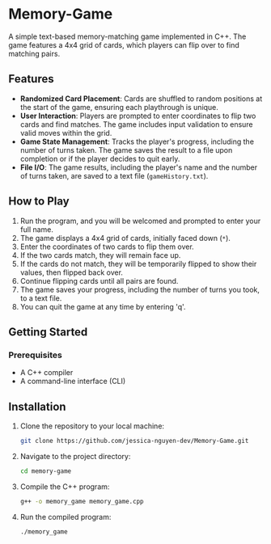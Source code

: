 # Memory-Game
A simple text-based memory-matching game implemented in C++. The game features a 4x4 grid of cards, which players can flip over to find matching pairs.

## Features

- **Randomized Card Placement**: Cards are shuffled to random positions at the start of the game, ensuring each playthrough is unique.
- **User Interaction**: Players are prompted to enter coordinates to flip two cards and find matches. The game includes input validation to ensure valid moves within the grid.
- **Game State Management**: Tracks the player's progress, including the number of turns taken. The game saves the result to a file upon completion or if the player decides to quit early.
- **File I/O**: The game results, including the player's name and the number of turns taken, are saved to a text file (`gameHistory.txt`).

## How to Play

1. Run the program, and you will be welcomed and prompted to enter your full name.
2. The game displays a 4x4 grid of cards, initially faced down (`*`).
3. Enter the coordinates of two cards to flip them over.
4. If the two cards match, they will remain face up.
5. If the cards do not match, they will be temporarily flipped to show their values, then flipped back over.
6. Continue flipping cards until all pairs are found.
7. The game saves your progress, including the number of turns you took, to a text file.
8. You can quit the game at any time by entering 'q'.

## Getting Started

### Prerequisites
- A C++ compiler
- A command-line interface (CLI)

## Installation

1. Clone the repository to your local machine:
    ```bash
    git clone https://github.com/jessica-nguyen-dev/Memory-Game.git

2.  Navigate to the project directory:
    ```bash
    cd memory-game

3. Compile the C++ program:
   ```bash
   g++ -o memory_game memory_game.cpp

4. Run the compiled program:
   ```bash
   ./memory_game

